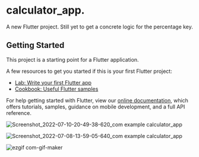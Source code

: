 # calculator_app. 

A new Flutter project. Still yet to get a concrete logic for the percentage key.

## Getting Started

This project is a starting point for a Flutter application.

A few resources to get you started if this is your first Flutter project:

- [Lab: Write your first Flutter app](https://flutter.dev/docs/get-started/codelab)
- [Cookbook: Useful Flutter samples](https://flutter.dev/docs/cookbook)

For help getting started with Flutter, view our
[online documentation](https://flutter.dev/docs), which offers tutorials,
samples, guidance on mobile development, and a full API reference.

![Screenshot_2022-07-10-20-49-38-620_com example calculator_app](https://user-images.githubusercontent.com/77104134/178254661-3c4f440d-90e3-42bc-8a8c-e4622246c01e.jpg)

![Screenshot_2022-07-08-13-59-05-640_com example calculator_app](https://user-images.githubusercontent.com/77104134/178254683-dd3b9a6f-6bf9-4897-9088-54a045bc83e9.jpg)

![ezgif com-gif-maker](https://user-images.githubusercontent.com/77104134/178256348-0479db46-5a54-416c-870d-1f623905f102.gif)
